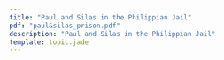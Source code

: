 ```yaml
---
title: "Paul and Silas in the Philippian Jail"
pdf: "paul&silas_prison.pdf"
description: "Paul and Silas in the Philippian Jail"
template: topic.jade
---
```

